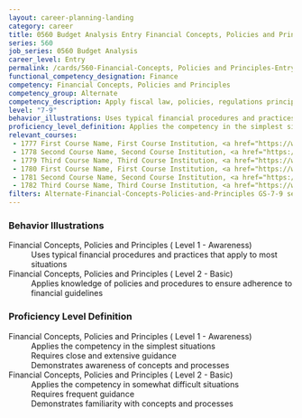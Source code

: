```yaml
---
layout: career-planning-landing
category: career
title: 0560 Budget Analysis Entry Financial Concepts, Policies and Principles
series: 560
job_series: 0560 Budget Analysis
career_level: Entry
permalink: /cards/560-Financial-Concepts, Policies and Principles-Entry
functional_competency_designation: Finance
competency: Financial Concepts, Policies and Principles
competency_group: Alternate
competency_description: Apply fiscal law, policies, regulations principles, standards, and procedures to financial management activities
level: "7-9"
behavior_illustrations: Uses typical financial procedures and practices that apply to most situations ? Applies knowledge of policies and procedures to ensure adherence to financial guidelines
proficiency_level_definition: Applies the competency in the simplest situations ? Requires close and extensive guidance ? Demonstrates awareness of concepts and processes ? Applies the competency in somewhat difficult situations ? Requires frequent guidance ? Demonstrates familiarity with concepts and processes
relevant_courses: 
 - 1777 First Course Name, First Course Institution, <a href="https://www.cfo.gov">www.cfo.gov</a>
 - 1778 Second Course Name, Second Course Institution, <a href="https://www.cfo.gov">www.cfo.gov</a>
 - 1779 Third Course Name, Third Course Institution, <a href="https://www.cfo.gov">www.cfo.gov</a>
 - 1780 First Course Name, First Course Institution, <a href="https://www.cfo.gov">www.cfo.gov</a>
 - 1781 Second Course Name, Second Course Institution, <a href="https://www.cfo.gov">www.cfo.gov</a>
 - 1782 Third Course Name, Third Course Institution, <a href="https://www.cfo.gov">www.cfo.gov</a>
filters: Alternate-Financial-Concepts-Policies-and-Principles GS-7-9 series-0560
---
```


<div class="desktop:grid-col-6 margin-y-205">
  <div class="border-top-05 bg-white padding-2 shadow-5 height-full members-hover border-1px border-gray-30 border-top-orange radius-lg">
    <h3>Behavior Illustrations</h3>
    <dl class="text-base"><dt>Financial Concepts, Policies and Principles ( Level 1 - Awareness)</dt><dd>Uses typical financial procedures and practices that apply to most situations</dd><dt>Financial Concepts, Policies and Principles ( Level 2 - Basic)</dt><dd>Applies knowledge of policies and procedures to ensure adherence to financial guidelines</dd></dl>
  </div>
</div>
<div class="desktop:grid-col-6 margin-y-205">
  <div class="border-top-05 bg-white padding-2 shadow-5 height-full members-hover border-1px border-gray-30 border-top-orange radius-lg">
    <h3>Proficiency Level Definition</h3>
    <dl class="text-base"><dt>Financial Concepts, Policies and Principles ( Level 1 - Awareness)</dt><dd>Applies the competency in the simplest situations </dd><dd> Requires close and extensive guidance </dd><dd> Demonstrates awareness of concepts and processes</dd><dt>Financial Concepts, Policies and Principles ( Level 2 - Basic)</dt><dd>Applies the competency in somewhat difficult situations </dd><dd> Requires frequent guidance </dd><dd> Demonstrates familiarity with concepts and processes</dd></dl>
  </div>
</div>